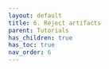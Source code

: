 ```yaml
---
layout: default
title: 6. Reject artifacts
parent: Tutorials
has_children: true
has_toc: true
nav_order: 6
---
```

